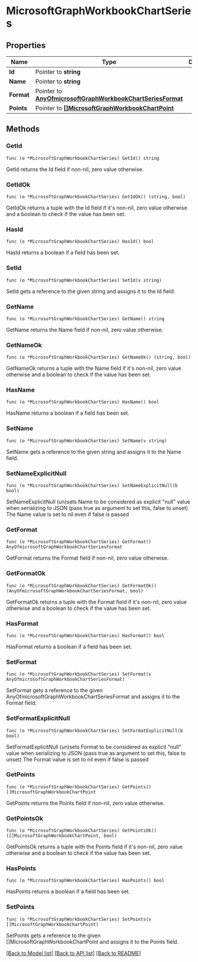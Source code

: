 # MicrosoftGraphWorkbookChartSeries

## Properties

Name | Type | Description | Notes
------------ | ------------- | ------------- | -------------
**Id** | Pointer to **string** |  | [optional] 
**Name** | Pointer to **string** |  | [optional] 
**Format** | Pointer to [**AnyOfmicrosoftGraphWorkbookChartSeriesFormat**](anyOf&lt;microsoft.graph.workbookChartSeriesFormat&gt;.md) |  | [optional] 
**Points** | Pointer to [**[]MicrosoftGraphWorkbookChartPoint**](microsoft.graph.workbookChartPoint.md) |  | [optional] 

## Methods

### GetId

`func (o *MicrosoftGraphWorkbookChartSeries) GetId() string`

GetId returns the Id field if non-nil, zero value otherwise.

### GetIdOk

`func (o *MicrosoftGraphWorkbookChartSeries) GetIdOk() (string, bool)`

GetIdOk returns a tuple with the Id field if it's non-nil, zero value otherwise
and a boolean to check if the value has been set.

### HasId

`func (o *MicrosoftGraphWorkbookChartSeries) HasId() bool`

HasId returns a boolean if a field has been set.

### SetId

`func (o *MicrosoftGraphWorkbookChartSeries) SetId(v string)`

SetId gets a reference to the given string and assigns it to the Id field.

### GetName

`func (o *MicrosoftGraphWorkbookChartSeries) GetName() string`

GetName returns the Name field if non-nil, zero value otherwise.

### GetNameOk

`func (o *MicrosoftGraphWorkbookChartSeries) GetNameOk() (string, bool)`

GetNameOk returns a tuple with the Name field if it's non-nil, zero value otherwise
and a boolean to check if the value has been set.

### HasName

`func (o *MicrosoftGraphWorkbookChartSeries) HasName() bool`

HasName returns a boolean if a field has been set.

### SetName

`func (o *MicrosoftGraphWorkbookChartSeries) SetName(v string)`

SetName gets a reference to the given string and assigns it to the Name field.

### SetNameExplicitNull

`func (o *MicrosoftGraphWorkbookChartSeries) SetNameExplicitNull(b bool)`

SetNameExplicitNull (un)sets Name to be considered as explicit "null" value
when serializing to JSON (pass true as argument to set this, false to unset)
The Name value is set to nil even if false is passed
### GetFormat

`func (o *MicrosoftGraphWorkbookChartSeries) GetFormat() AnyOfmicrosoftGraphWorkbookChartSeriesFormat`

GetFormat returns the Format field if non-nil, zero value otherwise.

### GetFormatOk

`func (o *MicrosoftGraphWorkbookChartSeries) GetFormatOk() (AnyOfmicrosoftGraphWorkbookChartSeriesFormat, bool)`

GetFormatOk returns a tuple with the Format field if it's non-nil, zero value otherwise
and a boolean to check if the value has been set.

### HasFormat

`func (o *MicrosoftGraphWorkbookChartSeries) HasFormat() bool`

HasFormat returns a boolean if a field has been set.

### SetFormat

`func (o *MicrosoftGraphWorkbookChartSeries) SetFormat(v AnyOfmicrosoftGraphWorkbookChartSeriesFormat)`

SetFormat gets a reference to the given AnyOfmicrosoftGraphWorkbookChartSeriesFormat and assigns it to the Format field.

### SetFormatExplicitNull

`func (o *MicrosoftGraphWorkbookChartSeries) SetFormatExplicitNull(b bool)`

SetFormatExplicitNull (un)sets Format to be considered as explicit "null" value
when serializing to JSON (pass true as argument to set this, false to unset)
The Format value is set to nil even if false is passed
### GetPoints

`func (o *MicrosoftGraphWorkbookChartSeries) GetPoints() []MicrosoftGraphWorkbookChartPoint`

GetPoints returns the Points field if non-nil, zero value otherwise.

### GetPointsOk

`func (o *MicrosoftGraphWorkbookChartSeries) GetPointsOk() ([]MicrosoftGraphWorkbookChartPoint, bool)`

GetPointsOk returns a tuple with the Points field if it's non-nil, zero value otherwise
and a boolean to check if the value has been set.

### HasPoints

`func (o *MicrosoftGraphWorkbookChartSeries) HasPoints() bool`

HasPoints returns a boolean if a field has been set.

### SetPoints

`func (o *MicrosoftGraphWorkbookChartSeries) SetPoints(v []MicrosoftGraphWorkbookChartPoint)`

SetPoints gets a reference to the given []MicrosoftGraphWorkbookChartPoint and assigns it to the Points field.


[[Back to Model list]](../README.md#documentation-for-models) [[Back to API list]](../README.md#documentation-for-api-endpoints) [[Back to README]](../README.md)


